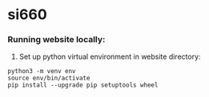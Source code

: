 # si660

### Running website locally:

1. Set up python virtual environment in website directory:
```
python3 -m venv env
source env/bin/activate
pip install --upgrade pip setuptools wheel
```


